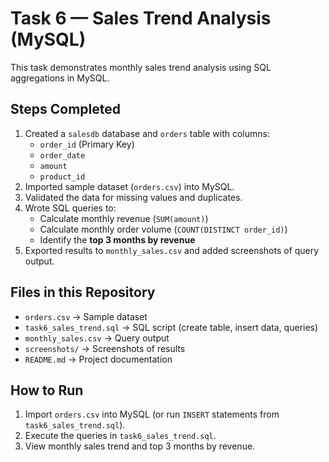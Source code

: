 # Task 6 — Sales Trend Analysis (MySQL)

This task demonstrates monthly sales trend analysis using SQL aggregations in MySQL.

## Steps Completed
1. Created a `salesdb` database and `orders` table with columns:
   - `order_id` (Primary Key)
   - `order_date`
   - `amount`
   - `product_id`
2. Imported sample dataset (`orders.csv`) into MySQL.
3. Validated the data for missing values and duplicates.
4. Wrote SQL queries to:
   - Calculate monthly revenue (`SUM(amount)`)
   - Calculate monthly order volume (`COUNT(DISTINCT order_id)`)
   - Identify the **top 3 months by revenue**
5. Exported results to `monthly_sales.csv` and added screenshots of query output.

## Files in this Repository
- `orders.csv` → Sample dataset
- `task6_sales_trend.sql` → SQL script (create table, insert data, queries)
- `monthly_sales.csv` → Query output
- `screenshots/` → Screenshots of results
- `README.md` → Project documentation

## How to Run
1. Import `orders.csv` into MySQL (or run `INSERT` statements from `task6_sales_trend.sql`).
2. Execute the queries in `task6_sales_trend.sql`.
3. View monthly sales trend and top 3 months by revenue.
